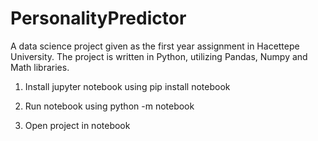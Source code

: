 # PersonalityPredictor
A data science project given as the first year assignment in Hacettepe University. The project is written in Python, utilizing Pandas, Numpy and Math libraries.

1) Install jupyter notebook using
pip install notebook

2) Run notebook using
python -m notebook

3) Open project in notebook
